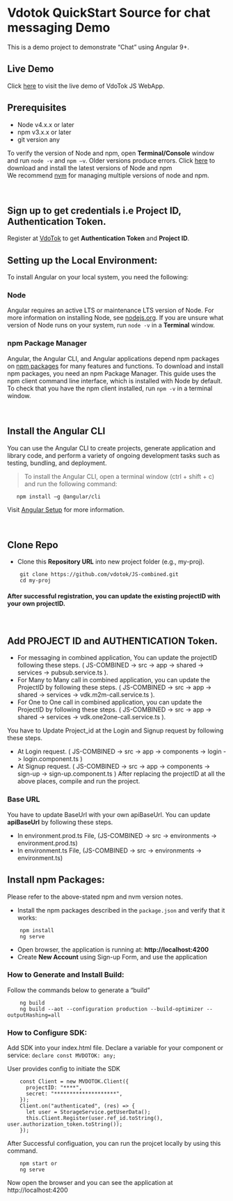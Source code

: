 # Vdotok QuickStart Source for chat messaging Demo

This is a demo project to demonstrate “Chat” using Angular 9+.

## Live Demo

Click <a href="https://combined.vdotok.com" target="_blank" title="Chat Demo">here</a> to visit the live demo of VdoTok JS WebApp.

## Prerequisites

- Node v4.x.x or later
- npm v3.x.x or later
- git version any

To verify the version of Node and npm, open **Terminal/Console** window and run `node -v` and `npm –v`. Older versions produce errors.
Click <a href="https://docs.npmjs.com/getting-started/installing-node" target="_blank">here</a> to download and install the latest versions of Node and npm  
We recommend [nvm](https://github.com/creationix/nvm) for managing multiple versions of node and npm.

<br/>

## Sign up to get credentials i.e Project ID, Authentication Token.

Register at <a href="https://userpanel.vdotok.com/overview" target="_blank">VdoTok</a> to get **Authentication Token** and **Project ID**.

## Setting up the Local Environment:

To install Angular on your local system, you need the following:

### Node

Angular requires an active LTS or maintenance LTS version of Node. For more information on installing Node, see <a href="https://nodejs.org/en/" target="_blank">nodejs.org</a>. If you are unsure what version of Node runs on your system, run `node -v` in a **Terminal** window.

### npm Package Manager

Angular, the Angular CLI, and Angular applications depend npm packages on <a href="https://docs.npmjs.com/about-npm" target="_blank">npm packages</a> for many features and functions. To download and install npm packages, you need an npm Package Manager. This guide uses the npm client command line interface, which is installed with Node by default. To check that you have the npm client installed, run `npm -v` in a terminal window.

<br/>

## Install the Angular CLI

You can use the Angular CLI to create projects, generate application and library code, and perform a variety of ongoing development tasks such as testing, bundling, and deployment.

> To install the Angular CLI, open a terminal window (ctrl + shift + c) and run the following command:

```shell
   npm install –g @angular/cli
```

Visit <a href="https://angular.io/guide/setup-local" target="_blank">Angular Setup</a> for more information.

<br/>

## Clone Repo

- Clone this **Repository URL** into new project folder (e.g., my-proj).

```shell
    git clone https://github.com/vdotok/JS-combined.git
    cd my-proj
```

#### After successful registration, you can update the existing projectID with your own projectID.

<br/>

## Add PROJECT ID and AUTHENTICATION Token.

- For messaging in combined application, You can update the projectID following these steps. ( JS-COMBINED -> src -> app -> shared -> services -> pubsub.service.ts ).
- For Many to Many call in combined application, you can update the ProjectID by following these steps. ( JS-COMBINED -> src -> app -> shared -> services -> vdk.m2m-call.service.ts ).
- For One to One call in combined application, you can update the ProjectID by following these steps. ( JS-COMBINED -> src -> app -> shared -> services -> vdk.one2one-call.service.ts ).

You have to Update Project_id at the Login and Signup request by following these steps.

- At Login request. ( JS-COMBINED -> src -> app -> components -> login -> login.component.ts )
- At Signup request. ( JS-COMBINED -> src -> app -> components -> sign-up -> sign-up.component.ts )
  After replacing the projectID at all the above places, compile and run the project.

### Base URL

You have to update BaseUrl with your own apiBaseUrl. You can update **apiBaseUrl** by following these steps.

- In environment.prod.ts File, (JS-COMBINED -> src -> environments -> environment.prod.ts)
- In environment.ts File, (JS-COMBINED -> src -> environments -> environment.ts)

## Install npm Packages:

Please refer to the above-stated npm and nvm version notes.

- Install the npm packages described in the `package.json` and verify that it works:

```shell
    npm install
    ng serve
```

- Open browser, the application is running at: **http://localhost:4200**
- Create **New Account** using Sign-up Form, and use the application

### How to Generate and Install Build:

Follow the commands below to generate a “build”

```shell
    ng build
    ng build --aot --configuration production --build-optimizer --outputHashing=all
```

### How to Configure SDK:

Add SDK into your index.html file. Declare a variable for your component or service:
`declare const MVDOTOK: any;`

User provides config to initiate the SDK

```shell
    const Client = new MVDOTOK.Client({
      projectID: "****",
      secret: "********************",
    });
    Client.on("authenticated", (res) => {
      let user = StorageService.getUserData();
      this.Client.Register(user.ref_id.toString(), user.authorization_token.toString());
    });
```

After Successful configuation, you can run the projcet locally by using this command.

```shell
    npm start or
    ng serve
```

Now open the browser and you can see the application at http://localhost:4200
